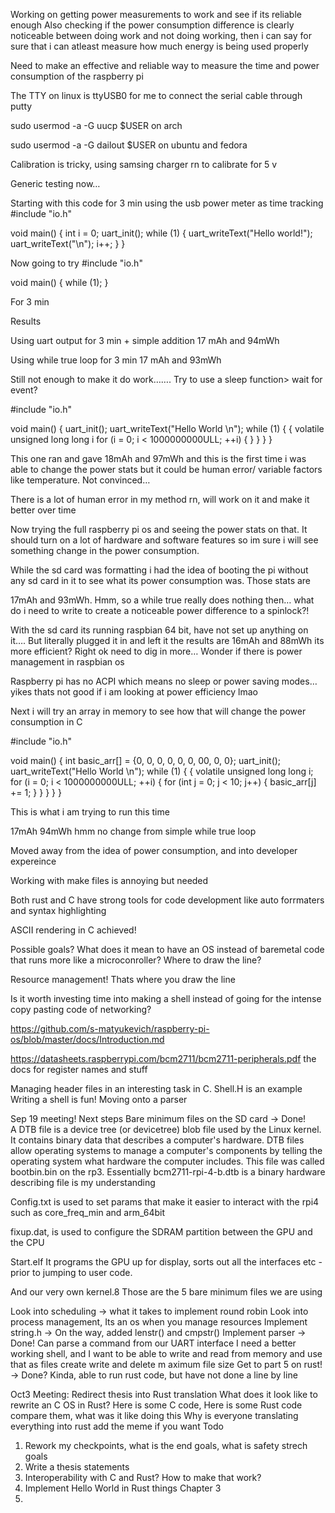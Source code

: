 Working on getting power measurements to work and see if its reliable enough
Also checking if the power consumption difference is clearly noticeable between doing work and not doing working, then i can say for sure that i can atleast measure how much energy is being used properly

Need to make an effective and reliable way to measure the time and power consumption of the raspberry pi


The TTY on linux is ttyUSB0 for me to connect the serial cable through putty

sudo usermod -a -G uucp $USER on arch 

sudo usermod -a -G dailout $USER on ubuntu and fedora



Calibration is tricky, using samsing charger rn to calibrate for 5 v

Generic testing now…


Starting with this code for 3 min using the usb power meter as time tracking
#include "io.h"


void main()
{
int i = 0;
uart_init();
while (1)
{
uart_writeText("Hello world!");
uart_writeText("\n");
i++;
}
}




Now going to try 
#include "io.h"


void main()
{
while (1);
}



For 3 min 

Results 

Using uart output for 3 min + simple addition 17 mAh and 94mWh 


Using while true loop for 3 min 17 mAh and 93mWh 


Still not enough to make it do work……. Try to use a sleep function> wait for event?

#include "io.h"


void main()
{
uart_init();
uart_writeText("Hello World \n");
while (1)
{
{
volatile unsigned long long i
for (i = 0; i < 1000000000ULL; ++i)
{
}
}
}
}



This one ran and gave 18mAh and 97mWh and this is the first time i was able to change the power stats but it could be human error/ variable factors like temperature. Not convinced…


There is a lot of human error in my method rn, will work on it and make it better over time


Now trying the full raspberry pi os and seeing the power stats on that. It should turn on a lot of hardware and software features so im sure i will see something change in the power consumption. 


While the sd card was formatting i had the idea of booting the pi without any sd card in it to see what its power consumption was. Those stats are 


17mAh and 93mWh. Hmm, so a while true really does nothing then… what do i need to write to create a noticeable power difference to a spinlock?!



With the sd card its running raspbian 64 bit, have not set up anything on it…. But literally plugged it in and left it the results are 16mAh and  88mWh  its more efficient? Right ok need to dig in more… Wonder if there is power management in raspbian os 

Raspberry pi has no ACPI which means no sleep or power saving modes… yikes thats not good if i am looking at power efficiency lmao




Next i will try an array in memory to see how that will change the power consumption in C

#include "io.h"


void main()
{
int basic_arr[] = {0, 0, 0, 0, 0, 0, 00, 0, 0};
uart_init();
uart_writeText("Hello World \n");
while (1)
{
{
volatile unsigned long long i;
for (i = 0; i < 1000000000ULL; ++i)
{
for (int j = 0; j < 10; j++)
{
basic_arr[j] += 1;
}
}
}
}
}



This is what i am trying to run this time

17mAh 94mWh hmm no change from  simple while true loop


Moved away from the idea of power consumption, and into developer expereince 

Working with make files is annoying but needed 

Both rust and C have strong tools for code development like auto forrmaters and syntax highlighting 

ASCII rendering in C achieved! 


Possible goals? 
What does it mean to have an OS instead of baremetal code that runs more like a microconroller?  Where to draw the line?

Resource management! Thats where you draw the line

Is it worth investing time into making a shell instead of going for the intense copy pasting code of networking? 

https://github.com/s-matyukevich/raspberry-pi-os/blob/master/docs/Introduction.md

https://datasheets.raspberrypi.com/bcm2711/bcm2711-peripherals.pdf the docs for register names and stuff

Managing header files in an interesting task in C. Shell.H is an example 
Writing a shell is fun! Moving onto a parser


Sep 19 meeting!
Next steps 
Bare minimum files on the SD card  -> Done!  
A DTB file is a device tree (or devicetree) blob file used by the Linux kernel. It contains binary data that describes a computer's hardware. DTB files allow operating systems to manage a computer's components by telling the operating system what hardware the computer includes. This file was called bootbin.bin on the rp3. Essentially bcm2711-rpi-4-b.dtb is a binary hardware describing file is my understanding

Config.txt is used to set params that make it easier to interact with the rpi4 such as core_freq_min and arm_64bit

fixup.dat, is used to configure the SDRAM partition between the GPU and the CPU

Start.elf It programs the GPU up for display, sorts out all the interfaces etc - prior to jumping to user code.

And our very own kernel.8 
Those are the 5 bare minimum files we are using 


Look into scheduling -> what it takes to implement round robin
Look into process management, Its an os when you manage resources 
Implement string.h -> On the way, added lenstr() and cmpstr()
Implement parser -> Done! Can parse a command from our UART interface
I need a better working shell, and I want to be able to write and read from memory and use that as files create write and delete m aximum file size 
Get to part 5 on rust! -> Done? Kinda, able to run rust code, but have not done a line by line



Oct3 Meeting:
Redirect thesis into Rust translation 
What does it look like to rewrite an C OS in Rust? 
Here is some C code, Here is some Rust code compare them, what was it like doing this 
Why is everyone translating everything into rust add the meme if you want
Todo
1) Rework my checkpoints, what is the end goals, what is safety strech goals
2) Write a thesis statements
3) Interoperability with C and Rust? How to make that work? 
4) Implement Hello World in Rust things Chapter 3
5) 
